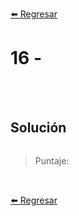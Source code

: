 [⬅️ Regresar](https://github.com/cosmoart/adventJS)

# 16 -


<br/>
<br/>

## Solución

```js
```

> Puntaje:

<br/>

[⬅️ Regresar](https://github.com/cosmoart/adventJS)